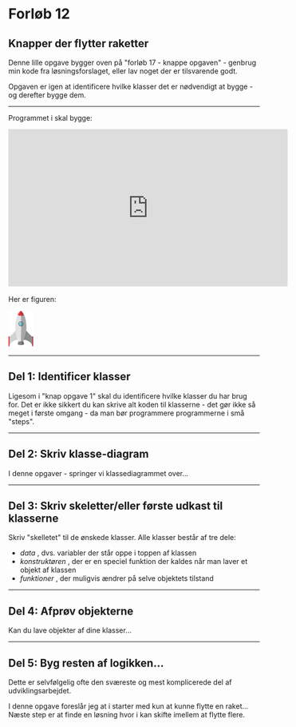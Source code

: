 # Forløb 12
## Knapper der flytter raketter

Denne lille opgave bygger oven på "forløb 17 - knappe opgaven" - genbrug min kode fra løsningsforslaget, eller lav noget der er tilsvarende godt.

Opgaven er igen at identificere hvilke klasser det er nødvendigt at bygge - og derefter bygge dem.

--------------------------------------------------------------------------------------------------------------------

Programmet i skal bygge:

<iframe width="560" height="315" src="https://www.youtube.com/embed/V2EQ_R5GN7Q" title="knapOpgave2 2022 12 19 09 32 13" frameborder="0" allow="accelerometer; autoplay; clipboard-write; encrypted-media; gyroscope; picture-in-picture" allowfullscreen></iframe>

Her er figuren:    

![rocket.png](rocket.png)

--------------------------------------------------------------------------------------------------------------------
## Del 1: Identificer klasser
Ligesom i "knap opgave 1" skal du identificere hvilke klasser du har brug for.
Det er ikke sikkert du kan skrive alt koden til klasserne - det gør ikke så meget i første omgang - da man bør programmere programmerne i små "steps".

--------------------------------------------------------------------------------------------------------------------

## Del 2: Skriv klasse-diagram
I denne opgaver - springer vi klassediagrammet over...     

--------------------------------------------------------------------------------------------------------------------

## Del 3: Skriv skeletter/eller første udkast til klasserne
Skriv "skelletet" til de ønskede klasser.
Alle klasser består af tre dele:
- *data* , dvs. variabler der står oppe i toppen af klassen
- *konstruktøren* , der er en speciel funktion der kaldes når man laver et objekt af klassen
- *funktioner* , der muligvis ændrer på selve objektets tilstand

--------------------------------------------------------------------------------------------------------------------

## Del 4: Afprøv objekterne
Kan du lave objekter af dine klasser...

--------------------------------------------------------------------------------------------------------------------

## Del 5: Byg resten af logikken...

Dette er selvfølgelig ofte den sværeste og mest komplicerede del af udviklingsarbejdet.    

I denne opgave foreslår jeg at i starter med kun at kunne flytte en raket...
Næste step er at finde en løsning hvor i kan skifte imellem at flytte flere.
